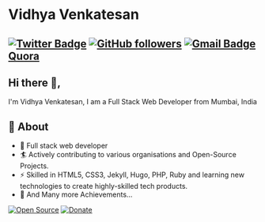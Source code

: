 # Vidhya Venkatesan

[![Twitter Badge](http://img.shields.io/badge/-@vidhyav656-1ca0f1?style=social&logo=twitter&logoColor=blue&link=https://twitter.com/vidhyav656)](https://twitter.com/vidhyav656) [![GitHub followers](https://img.shields.io/github/followers/vidhyav656?label=Follow&style=social)](https://github.com/vidhyav656/?tab=follow) [![Gmail Badge](https://img.shields.io/badge/-vidhyav656-c14438?style=social&logo=Gmail&logoColor=red&link=mailto:vidhyav656@gmail.com)](mailto:vidhyav656@gmail.com) [Quora](https://www.quora.com/profile/Vidhya-V-110)
---

## Hi there 👋, 

I'm Vidhya Venkatesan, I am a Full Stack Web Developer from Mumbai, India 

## 🧐 About
- 🤠 Full stack web developer 
- 🏄‍ Actively contributing to various organisations and Open-Source Projects.
- ⚡ Skilled in HTML5, CSS3, Jekyll, Hugo, PHP, Ruby and learning new technologies to create highly-skilled tech products.
- 👯 And Many more Achievements...

[![Open Source](https://badges.frapsoft.com/os/v1/open-source.svg?v=103)](https://opensource.org/) [![Donate](https://img.shields.io/badge/Support-%24-blue)](https://www.paypal.me/VidhyaVenkatesan) 
